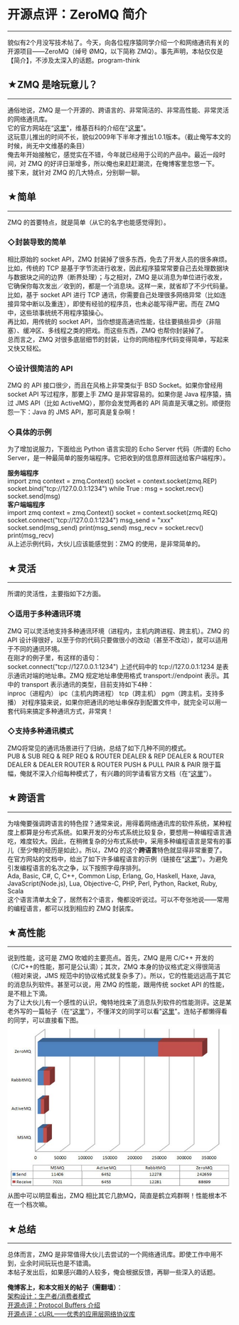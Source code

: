 # 开源点评：ZeroMQ 简介 

-----

 貌似有2个月没写技术帖了。今天，向各位程序猿同学介绍一个和网络通讯有关的开源项目——ZeroMQ（绰号 ØMQ，以下简称 ZMQ）。事先声明，本帖仅仅是【简介】，不涉及太深入的话题。program-think  
   
   
 ## ★ZMQ 是啥玩意儿？
-----------

  
 通俗地说，ZMQ 是一个开源的、跨语言的、非常简洁的、非常高性能、非常灵活的网络通讯库。  
 它的官方网站在“[这里](http://www.zeromq.org/)"，维基百科的介绍在"[这里](https://en.wikipedia.org/wiki/%C3%98MQ)”。  
 这玩意儿推出的时间不长，貌似2009年下半年才推出1.0.1版本。（截止俺写本文的时候，尚无中文维基的条目）  
 俺去年开始接触它，感觉实在不错，今年就已经用于公司的产品中。最近一段时间，对 ZMQ 的好评日渐增多，所以俺也来赶赶潮流，在俺博客里忽悠一下。  
 接下来，就针对 ZMQ 的几大特点，分别聊一聊。  
   
   
 ## ★简单
---

  
 ZMQ 的首要特点，就是简单（从它的名字也能感觉得到）。  
   
 ### ◇封装导致的简单

  
 相比原始的 socket API，ZMQ 封装掉了很多东西，免去了开发人员的很多麻烦。  
 比如，传统的 TCP 是基于字节流进行收发，因此程序猿常常要自己去处理数据块与数据块之间的边界（断界处理）；与之相对，ZMQ 是以消息为单位进行收发，它确保你每次发出／收到的，都是一个消息块。这样一来，就省却了不少代码量。  
 比如，基于 socket API 进行 TCP 通讯，你需要自己处理很多网络异常（比如连接异常中断以及重连），即使有经验的程序员，也未必能写得严密。而在 ZMQ 中，这些琐事统统不用程序猿操心。  
 再比如，用传统的 socket API，当你想提高通讯性能，往往要搞些异步（非阻塞）、缓冲区、多线程之类的把戏。而这些东西，ZMQ 也帮你封装掉了。  
 总而言之，ZMQ 对很多底层细节的封装，让你的网络程序代码变得简单，写起来又快又轻松。  
   
 ### ◇设计很简洁的 API

  
 ZMQ 的 API 接口很少，而且在风格上非常类似于 BSD Socket。如果你曾经用 socket API 写过程序，那要上手 ZMQ 是非常容易的。如果你是 Java 程序猿，搞过 JMS API（比如 ActiveMQ），那你会发觉两者的 API 简直是天壤之别。顺便抱怨一下：Java 的 JMS API，那可真是复杂啊！  
   
 ### ◇具体的示例

  
 为了增加说服力，下面给出 Python 语言实现的 Echo Server 代码（所谓的 Echo Server，是一种最简单的服务端程序。它把收到的信息原样回送给客户端程序）。  
   
 **服务端程序**  
 import zmq context = zmq.Context() socket = context.socket(zmq.REP) socket.bind("tcp://127.0.0.1:1234") while True : msg = socket.recv() socket.send(msg)   
 **客户端端程序**  
 import zmq context = zmq.Context() socket = context.socket(zmq.REQ) socket.connect("tcp://127.0.0.1:1234") msg\_send = "xxx" socket.send(msg\_send) print(msg\_send) msg\_recv = socket.recv() print(msg\_recv)   
 从上述示例代码，大伙儿应该能感觉到：ZMQ 的使用，是非常简单的。  
   
   
 ## ★灵活
---

  
 所谓的灵活性，主要指如下2方面。  
   
 ### ◇适用于多种通讯环境

  
 ZMQ 可以灵活地支持多种通讯环境（进程内，主机内跨进程、跨主机）。ZMQ 的 API 设计得很好，以至于你的代码只要做很小的改动（甚至不改动），就可以适用于不同的通讯环境。  
 在刚才的例子里，有这样的语句：  
 socket.connect("tcp://127.0.0.1:1234")  上述代码中的 tcp://127.0.0.1:1234 是表示通讯对端的地址串。ZMQ 规定地址串使用格式 transport://endpoint 表示。其中的 transport 表示通讯的类型，目前支持如下4种：  
 inproc（进程内） ipc（主机内跨进程） tcp（跨主机） pgm（跨主机，支持多播） 对程序猿来说，如果你把通讯的地址串保存到配置文件中，就完全可以用一套代码来搞定多种通讯方式，非常爽！  
   
 ### ◇支持多种通讯模式

  
 ZMQ将常见的通讯场景进行了归纳，总结了如下几种不同的模式。  
 PUB & SUB REQ & REP REQ & ROUTER DEALER & REP DEALER & ROUTER DEALER & DEALER ROUTER & ROUTER PUSH & PULL PAIR & PAIR 限于篇幅，俺就不深入介绍每种模式了，有兴趣的同学请看官方文档（在“[这里](http://zguide.zeromq.org/page:all#Core-Messaging-Patterns)”）。  
   
   
 ## ★跨语言
----

  
 为啥俺要强调跨语言的特色捏？通常来说，用得着网络通讯库的软件系统，某种程度上都算是分布式系统。如果开发的分布式系统比较复杂，要想用一种编程语言通吃，难度较大。因此，在稍微复杂的分布式系统中，采用多种编程语言是常有的事儿（至少俺的经历是如此）。所以，ZMQ 的这个**跨语言**特色就显得非常重要了。  
 在官方网站的文档中，给出了如下许多编程语言的示例（链接在“[这里](https://github.com/imatix/zguide/tree/master/examples/)”）。为避免引发编程语言的名次之争，以下按照字母序排列。  
 Ada, Basic, C#, C, C++, Common Lisp, Erlang, Go, Haskell, Haxe, Java, JavaScript(Node.js), Lua, Objective-C, PHP, Perl, Python, Racket, Ruby, Scala  
 这个语言清单太全了，居然有2个语言，俺都没听说过。可以不夸张地说——常用的编程语言，都可以找到相应的 ZMQ 封装库。  
   
   
 ## ★高性能
----

  
 说到性能，这可是 ZMQ 吹嘘的主要亮点。首先，ZMQ 是用 C/C++ 开发的（C/C++的性能，那可是公认滴）；其次，ZMQ 本身的协议格式定义得很简洁（相对来说，JMS 规范中的协议格式就复杂多了）。所以，它的性能远远高于其它的消息队列软件。甚至可以说，用 ZMQ 的性能，跟用传统 socket API 的性能，是不相上下滴。  
 为了让大伙儿有一个感性的认识，俺特地找来了消息队列软件的性能测评。这是某老外写的一篇帖子（在“[这里](http://mikehadlow.blogspot.com/2011/04/message-queue-shootout.html)”），不懂洋文的同学可以看"[这里](http://kb.cnblogs.com/page/100982/)"。连帖子都懒得看的同学，可以直接看下图。  
 ![不见图 请翻墙](images/pSpjBhcdFtK9rrqVNCLx7wjX7s143uDbRtZgDoZLVC3ce4wu9i8z7IXcuo3w1BlAdqxfzmFhShEFIbpX5EE9eS1lmOdQT2pdh7miaKuvy4krRaEBsTl5Lc3WHXW8MYOKSMcQj5hY)  
 从图中可以明显看出，ZMQ 相比其它几款MQ，简直是鹤立鸡群啊！性能根本不在一个档次嘛。  
   
   
 ## ★总结
---

  
 总体而言，ZMQ 是非常值得大伙儿去尝试的一个网络通讯库。即使工作中用不到，业余时间玩玩也是不错滴。  
 本帖子发出后，如果感兴趣的人较多，俺会根据反馈，再聊一些深入的话题。  
   
   
 **俺博客上，和本文相关的帖子（需翻墙）**：  
 [架构设计：生产者/消费者模式](https://program-think.blogspot.com/2009/03/producer-consumer-pattern-0-overview.html)  
 [开源点评：Protocol Buffers 介绍](https://program-think.blogspot.com/2009/05/opensource-review-protocol-buffers.html)  
 [开源点评：cURL——优秀的应用层网络协议库](https://program-think.blogspot.com/2009/03/opensource-review-curl-library.html) 
